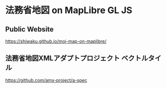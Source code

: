 # 法務省地図 on MapLibre GL JS
## Public Website
https://shiwaku.github.io/moj-map-on-maplibre/

## 法務省地図XMLアダプトプロジェクト ベクトルタイル
https://github.com/amx-project/a-spec
